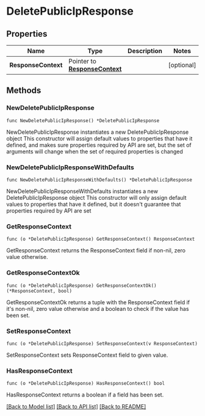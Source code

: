 # DeletePublicIpResponse

## Properties

Name | Type | Description | Notes
------------ | ------------- | ------------- | -------------
**ResponseContext** | Pointer to [**ResponseContext**](ResponseContext.md) |  | [optional] 

## Methods

### NewDeletePublicIpResponse

`func NewDeletePublicIpResponse() *DeletePublicIpResponse`

NewDeletePublicIpResponse instantiates a new DeletePublicIpResponse object
This constructor will assign default values to properties that have it defined,
and makes sure properties required by API are set, but the set of arguments
will change when the set of required properties is changed

### NewDeletePublicIpResponseWithDefaults

`func NewDeletePublicIpResponseWithDefaults() *DeletePublicIpResponse`

NewDeletePublicIpResponseWithDefaults instantiates a new DeletePublicIpResponse object
This constructor will only assign default values to properties that have it defined,
but it doesn't guarantee that properties required by API are set

### GetResponseContext

`func (o *DeletePublicIpResponse) GetResponseContext() ResponseContext`

GetResponseContext returns the ResponseContext field if non-nil, zero value otherwise.

### GetResponseContextOk

`func (o *DeletePublicIpResponse) GetResponseContextOk() (*ResponseContext, bool)`

GetResponseContextOk returns a tuple with the ResponseContext field if it's non-nil, zero value otherwise
and a boolean to check if the value has been set.

### SetResponseContext

`func (o *DeletePublicIpResponse) SetResponseContext(v ResponseContext)`

SetResponseContext sets ResponseContext field to given value.

### HasResponseContext

`func (o *DeletePublicIpResponse) HasResponseContext() bool`

HasResponseContext returns a boolean if a field has been set.


[[Back to Model list]](../README.md#documentation-for-models) [[Back to API list]](../README.md#documentation-for-api-endpoints) [[Back to README]](../README.md)


